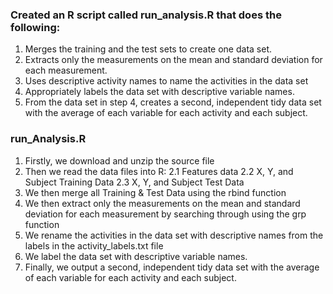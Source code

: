 ### Created an R script called run_analysis.R that does the following:

1. Merges the training and the test sets to create one data set.
2. Extracts only the measurements on the mean and standard deviation for each measurement.
3. Uses descriptive activity names to name the activities in the data set
4. Appropriately labels the data set with descriptive variable names.
5. From the data set in step 4, creates a second, independent tidy data set with the average of each variable for each activity and each subject.


### run_Analysis.R

1. Firstly, we download and unzip the source file
2. Then we read the data files into R:
	2.1 Features data
	2.2  X, Y, and Subject Training Data
	2.3 X, Y, and Subject Test Data
3. We then merge all Training & Test Data using the rbind function
4. We then extract only the measurements on the mean and standard deviation for each measurement by searching through using the grp function
5. We rename the activities in the data set with descriptive names from the  labels in the activity_labels.txt file
6. We label the data set with descriptive variable names.
7. Finally, we output a second, independent tidy data set with the average of each variable for each activity and each subject.
